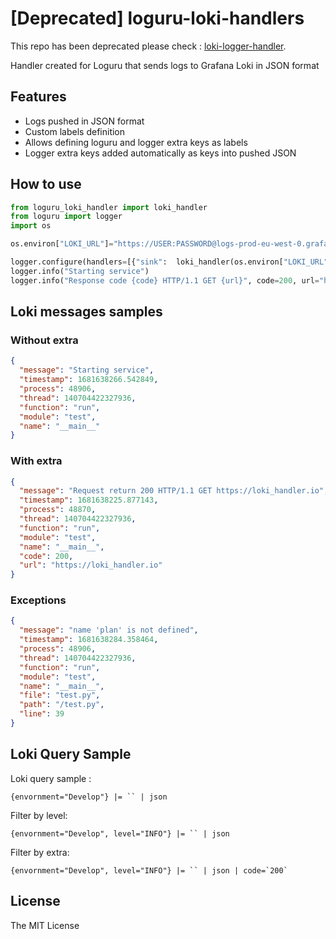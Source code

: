 # [Deprecated] loguru-loki-handlers

This repo has been deprecated please check : [loki-logger-handler](https://github.com/xente/loki-logger-handler).

Handler created for Loguru that sends logs to Grafana Loki in JSON format

## Features

* Logs pushed in JSON format
* Custom labels definition
* Allows defining loguru and logger extra keys as labels
* Logger extra keys added automatically as keys into pushed JSON

## How to use

```python
from loguru_loki_handler import loki_handler
from loguru import logger
import os 

os.environ["LOKI_URL"]="https://USER:PASSWORD@logs-prod-eu-west-0.grafana.net/loki/api/v1/push"

logger.configure(handlers=[{"sink":  loki_handler(os.environ["LOKI_URL"],{"application":"Test", "envornment":"Develop"}), "serialize": True}])
logger.info("Starting service")
logger.info("Response code {code} HTTP/1.1 GET {url}", code=200, url="https://loki_handler.io")

```

## Loki messages samples

### Without extra

```json
{
  "message": "Starting service",
  "timestamp": 1681638266.542849,
  "process": 48906,
  "thread": 140704422327936,
  "function": "run",
  "module": "test",
  "name": "__main__"
}

```

### With extra

```json
{
  "message": "Request return 200 HTTP/1.1 GET https://loki_handler.io",
  "timestamp": 1681638225.877143,
  "process": 48870,
  "thread": 140704422327936,
  "function": "run",
  "module": "test",
  "name": "__main__",
  "code": 200,
  "url": "https://loki_handler.io"
}
```

### Exceptions

```json
{
  "message": "name 'plan' is not defined",
  "timestamp": 1681638284.358464,
  "process": 48906,
  "thread": 140704422327936,
  "function": "run",
  "module": "test",
  "name": "__main__",
  "file": "test.py",
  "path": "/test.py",
  "line": 39
}
```

## Loki Query Sample

Loki query sample :

 ```
 {envornment="Develop"} |= `` | json
 ```

Filter by level:

```
{envornment="Develop", level="INFO"} |= `` | json
```
Filter by extra:

```
{envornment="Develop", level="INFO"} |= `` | json | code=`200`
```

## License
The MIT License